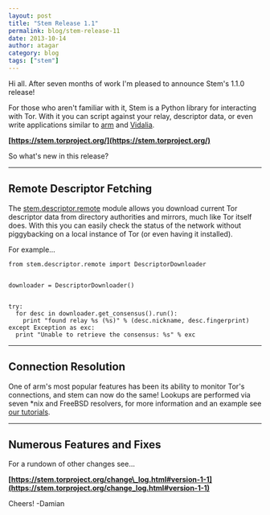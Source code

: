```yaml
---
layout: post
title: "Stem Release 1.1"
permalink: blog/stem-release-11
date: 2013-10-14
author: atagar
category: blog
tags: ["stem"]
---
```


Hi all. After seven months of work I'm pleased to announce Stem's 1.1.0 release!

For those who aren't familiar with it, Stem is a Python library for interacting with Tor. With it you can script against your relay, descriptor data, or even write applications similar to [arm](https://www.atagar.com/arm/) and [Vidalia](https://www.torproject.org/projects/vidalia.html.en).

**[https://stem.torproject.org/](https://stem.torproject.org/)**

So what's new in this release?

* * *

## Remote Descriptor Fetching

The [stem.descriptor.remote](https://stem.torproject.org/api/descriptor/remote.html) module allows you download current Tor descriptor data from directory authorities and mirrors, much like Tor itself does. With this you can easily check the status of the network without piggybacking on a local instance of Tor (or even having it installed).

For example...

    from stem.descriptor.remote import DescriptorDownloader


    downloader = DescriptorDownloader()


    try:
      for desc in downloader.get_consensus().run():
        print "found relay %s (%s)" % (desc.nickname, desc.fingerprint)
    except Exception as exc:
      print "Unable to retrieve the consensus: %s" % exc

* * *

## Connection Resolution

One of arm's most popular features has been its ability to monitor Tor's connections, and stem can now do the same! Lookups are performed via seven \*nix and FreeBSD resolvers, for more information and an example see [our tutorials](https://stem.torproject.org/tutorials/east_of_the_sun.html#connection-resolution).

* * *

## Numerous Features and Fixes

For a rundown of other changes see...

**[https://stem.torproject.org/change\_log.html#version-1-1](https://stem.torproject.org/change_log.html#version-1-1)**

Cheers! -Damian

